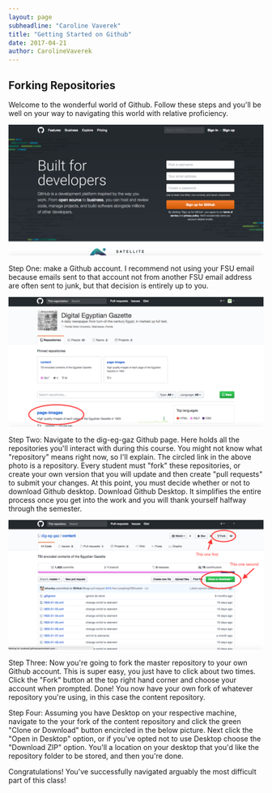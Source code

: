 ```yaml
---
layout: page
subheadline: "Caroline Vaverek"
title: "Getting Started on Github"
date: 2017-04-21
author: CarolineVaverek
---
```

## Forking Repositories

Welcome to the wonderful world of Github. Follow these steps and you'll be well on your way to navigating this world with relative proficiency.

![Github Sign Up Page](SignUpPage.png)

Step One: make a Github account. I recommend not using your FSU email because emails sent to that account not from another FSU email address are often sent to junk, but that decision is entirely up to you.

![dig-eg-gaz Home Page](DigEgGazHP.png)

Step Two: Navigate to the dig-eg-gaz Github page. Here holds all the repositories you'll interact with during this course. You might not know what "repository" means right now, so I'll explain. The circled link in the above photo is a repository. Every student must "fork" these repositories, or create your own version that you will update and then create "pull requests" to submit your changes. At this point, you must decide whether or not to download Github desktop. Download Github Desktop. It simplifies the entire process once you get into the work and you will thank yourself halfway through the semester.

![content repository](Repository.png)

Step Three: Now you're going to fork the master repository to your own Github account. This is super easy, you just have to click about two times. Click the "Fork" button at the top right hand corner and choose your account when prompted. Done! You now have your own fork of whatever repository you're using, in this case the content repository.

Step Four: Assuming you have Desktop on your respective machine, navigate to the your fork of the content repository and click the green "Clone or Download" button encircled in the below picture. Next click the "Open in Desktop" option, or if you've opted not to use Desktop choose the "Download ZIP" option. You'll a location on your desktop that you'd like the repository folder to be stored, and then you're done. 

Congratulations! You've successfully navigated arguably the most difficult part of this class!
